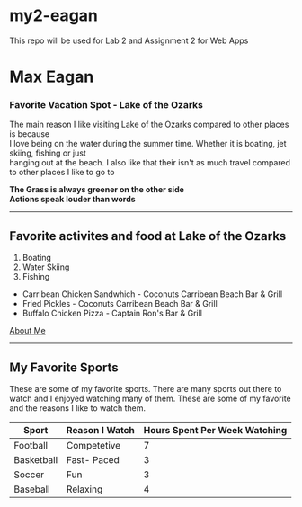 # my2-eagan
This repo will be used for Lab 2 and Assignment 2 for Web Apps
# Max Eagan
### Favorite Vacation Spot - Lake of the Ozarks 
The main reason I like visiting Lake of the Ozarks compared to other places is because<br>
I love being on the water during the summer time. Whether it is boating, jet skiing, fishing or just <br>
hanging out at the beach. I also like that their isn't as much travel compared to other places I like to go to 

**The Grass is always greener on the other side** <br>
**Actions speak louder than words**

***

## Favorite activites and food at Lake of the Ozarks
1. Boating
2. Water Skiing
3. Fishing

* Carribean Chicken Sandwhich - Coconuts Carribean Beach Bar & Grill
* Fried Pickles - Coconuts Carribean Beach Bar & Grill
* Buffalo Chicken Pizza - Captain Ron's Bar & Grill


[About Me](MyStats.md)

*** 

## My Favorite Sports
These are some of my favorite sports. There are many sports out there to watch and I enjoyed watching many of them. These are some of my favorite and the reasons I like to watch them. 

| Sport | Reason I Watch | Hours Spent Per Week Watching |
| ----- | -------------- | ----- | 
| Football| Competetive | 7 |
| Basketball| Fast- Paced | 3 |
| Soccer | Fun | 3 |
| Baseball | Relaxing | 4 |
